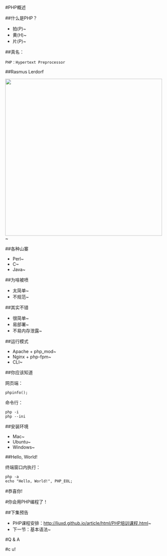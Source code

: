 #PHP概述

##什么是PHP？

+ 拍(P)~
+ 黄(H)~
+ 片(P)~

##真名：

	PHP：Hypertext Preprocessor

##Rasmus Lerdorf

<img src="RasmusLerdorf.jpg" height="500" />~

##各种山寨

+ Perl~
+ C~
+ Java~

##为啥被喷

+ 太简单~
+ 不规范~

##其实不错

+ 很简单~
+ 易部署~
+ 不易内存泄露~

##运行模式

+ Apache + php_mod~
+ Nginx + php-fpm~
+ CLI~

##你应该知道

网页端：

	phpinfo();

命令行：

	php -i
	php --ini

##安装环境

+ Mac~
+ Ubuntu~
+ Windows~

##Hello, World!

终端窗口内执行：

	php -a
	echo "Hello, World!", PHP_EOL;

#恭喜你!


#你会用PHP编程了！

##下集预告

+ PHP课程安排：http://liuxd.github.io/article/html/PHP培训课程.html~
+ 下一节：基本语法~

#Q & A

#c u!